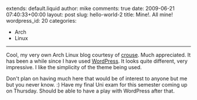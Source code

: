 extends: default.liquid
author: mike
comments: true
date: 2009-06-21 07:40:33+00:00
layout: post
slug: hello-world-2
title: Mine!. All mine!
wordpress_id: 20
categories:
- Arch
- Linux
---

Cool, my very own Arch Linux blog courtesy of [crouse](http://archlinux.me/crouse/). Much appreciated. It has been a while since I have used [WordPress](http://www.wordpress.org). It looks quite different, very impressive. I like the simplicity of the theme being used.

Don't plan on having much here that would be of interest to anyone but me but you never know. :) Have my final Uni exam for this semester coming up on Thursday. Should be able to have a play with WordPress after that.
